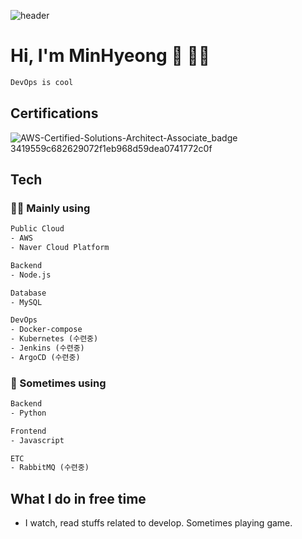![header](https://capsule-render.vercel.app/api?type=waving&color=gradient&height=250&section=header&text=MinHyeong%20Lee&desc=DevOps%20Engineer&descAlignY=57&animation=twinkling&fontAlignY=35)
# Hi, I'm MinHyeong 👋 👨‍💻


```html
DevOps is cool
```
<!--
- [✍️ Study Note](https://)
- [📑 Etc](https://www.notion.so/375d5c7ce35042538e7c11645111c1ba)
-->

## Certifications
![AWS-Certified-Solutions-Architect-Associate_badge 3419559c682629072f1eb968d59dea0741772c0f](https://user-images.githubusercontent.com/48749902/182615397-7ce5afec-d1c3-46d6-aacc-f3fcf1e3bd59.png)

## Tech

### 🧑‍💻 Mainly using

```html
Public Cloud
- AWS
- Naver Cloud Platform

Backend
- Node.js

Database
- MySQL

DevOps
- Docker-compose
- Kubernetes (수련중)
- Jenkins (수련중)
- ArgoCD (수련중)
```

### 👀 Sometimes using
```html
Backend
- Python

Frontend
- Javascript

ETC
- RabbitMQ (수련중)
```

## What I do in free time
- I watch, read stuffs related to develop. Sometimes playing game. 

<!--
**MinHyeong-Lee/MinHyeong-Lee** is a ✨ _special_ ✨ repository because its `README.md` (this file) appears on your GitHub profile.

Here are some ideas to get you started:

- 🔭 I’m currently working on ...
- 🌱 I’m currently learning ...
- 👯 I’m looking to collaborate on ...
- 🤔 I’m looking for help with ...
- 💬 Ask me about ...
- 📫 How to reach me: ...
- 😄 Pronouns: ...
- ⚡ Fun fact: ...
-->

